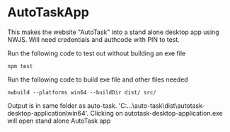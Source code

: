 # AutoTaskApp

This makes the website "AutoTask" into a stand alone desktop app using NWJS.
Will need credentials and authcode with PIN to test.

Run the following code to test out without building an exe file
```
npm test
```

Run the following code to build exe file and other files needed
```
nwbuild --platforms win64 --buildDir dist/ src/
```
Output is in same folder as auto-task. 'C:\...\auto-task\dist\autotask-desktop-application\win64'.
Clicking on autotask-desktop-application.exe will open stand alone AutoTask app
